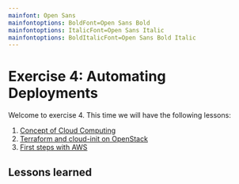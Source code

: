```yaml
---
mainfont: Open Sans
mainfontoptions: BoldFont=Open Sans Bold
mainfontoptions: ItalicFont=Open Sans Italic
mainfontoptions: BoldItalicFont=Open Sans Bold Italic
---
```

# Exercise 4: Automating Deployments

Welcome to exercise 4. This time we will have the following lessons:

 1. [Concept of Cloud Computing](lesson-conceptcloud.md)
 2. [Terraform and cloud-init on OpenStack](lesson-terraform.md)
 3. [First steps with AWS](lesson-aws.md)

## Lessons learned
 
